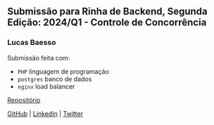 ## Submissão para Rinha de Backend, Segunda Edição: 2024/Q1 - Controle de Concorrência

### Lucas Baesso
Submissão feita com:
- `PHP` linguagem de programação
- `postgres` banco de dados
- `nginx` load balancer

[Repositório](https://github.com/lucasbaesso/lucasbaesso-rinha-de-backend-2024-q1-php)

[GitHub](https://github.com/lucasbaesso) |
[LinkedIn](https://www.linkedin.com/in/lucas-baesso) |
[Twitter](https://twitter.com/lucasbaisso)